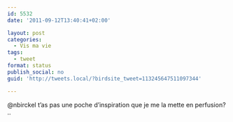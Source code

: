 ```yaml
---
id: 5532
date: '2011-09-12T13:40:41+02:00'

layout: post
categories:
  - Vis ma vie
tags:
  - tweet
format: status
publish_social: no
guid: 'http://tweets.local/?birdsite_tweet=113245647511097344'

---
```


@nbirckel t’as pas une poche d’inspiration que je me la mette en perfusion? ..